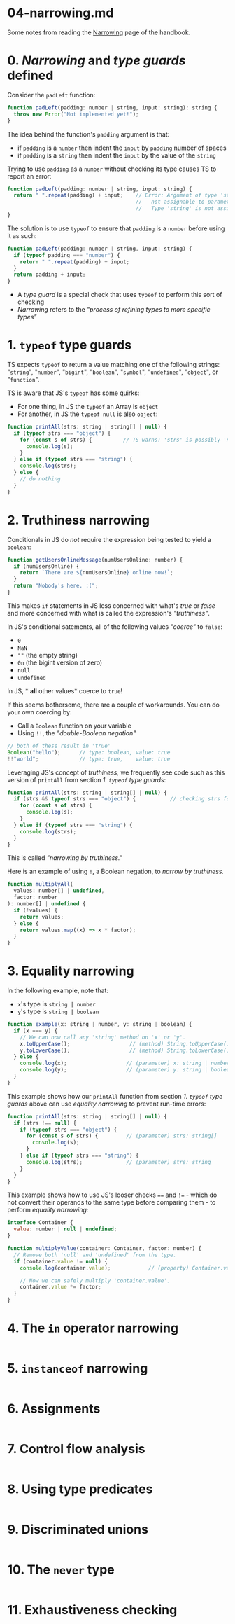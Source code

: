 
# 04-narrowing.md

Some notes from reading the
[Narrowing](https://www.typescriptlang.org/docs/handbook/2/narrowing.html)
page of the handbook.

# 0. *Narrowing* and *type guards* defined

Consider the `padLeft` function:

```javascript
function padLeft(padding: number | string, input: string): string {
  throw new Error("Not implemented yet!");
}
```

The idea behind the function's `padding` argument is that:

- if `padding` is a `number` then indent the `input` by `padding` number of spaces
- if `padding` is a `string` then indent the `input` by the value of the `string`

Trying to use `padding` as a `number` without checking its type causes TS to report an error:

```javascript
function padLeft(padding: number | string, input: string) {
  return " ".repeat(padding) + input;    // Error: Argument of type 'string | number' is
                                         //   not assignable to parameter of type 'number'.
                                         //   Type 'string' is not assignable to type 'number'.
}
```

The solution is to use `typeof` to ensure that `padding` is a `number` before using it as such:

```javascript
function padLeft(padding: number | string, input: string) {
  if (typeof padding === "number") {
    return " ".repeat(padding) + input;
  }
  return padding + input;
}
```

- A *type guard* is a special check that uses `typeof` to perform this sort of checking
- *Narrowing* refers to the *"process of refining types to more specific types"*


# 1. `typeof` type guards

TS expects `typeof` to return a value matching one of the following strings:
"`string`", "`number`", "`bigint`", "`boolean`", "`symbol`", "`undefined`", "`object`", or "`function`".

TS is aware that JS's `typeof` has some quirks:

- For one thing, in JS the `typeof` an Array is `object`
- For another, in JS the `typeof null` is also `object`:

```javascript
function printAll(strs: string | string[] | null) {
  if (typeof strs === "object") {
    for (const s of strs) {          // TS warns: 'strs' is possibly 'null'.
      console.log(s);
    }
  } else if (typeof strs === "string") {
    console.log(strs);
  } else {
    // do nothing
  }
}
```

# 2. Truthiness narrowing

Conditionals in JS do *not* require the expression being tested to yield a `boolean`:

```javascript
function getUsersOnlineMessage(numUsersOnline: number) {
  if (numUsersOnline) {
    return `There are ${numUsersOnline} online now!`;
  }
  return "Nobody's here. :(";
}
```

This makes `if` statements in JS less concerned with what's *true* or *false* and more
concerned with what is called the expression's *"truthiness"*.

In JS's conditional satements, all of the following values *"coerce"* to `false`:

- `0`
- `NaN`
- `""` (the empty string)
- `0n` (the bigint version of zero)
- `null`
- `undefined`

In JS, * **all** other values* coerce to `true`!

If this seems bothersome, there are a couple of workarounds.
You can do your own coercing by:

- Call a `Boolean` function on your variable
- Using `!!`, the *"double-Boolean negation"*

```javascript
// both of these result in 'true'
Boolean("hello");      // type: boolean, value: true
!!"world";             // type: true,    value: true
```

Leveraging JS's concept of *truthiness,* we frequently see code such as this version of `printAll`
from section *1. `typeof` type guards*:

```javascript
function printAll(strs: string | string[] | null) {
  if (strs && typeof strs === "object") {           // checking strs for truthiness ensures it is not null or ""
    for (const s of strs) {
      console.log(s);
    }
  } else if (typeof strs === "string") {
    console.log(strs);
  }
}
```

This is called *"narrowing by truthiness."*

Here is an example of using `!`, a Boolean negation, to *narrow by truthiness.*

```javascript
function multiplyAll(
  values: number[] | undefined,
  factor: number
): number[] | undefined {
  if (!values) {
    return values;
  } else {
    return values.map((x) => x * factor);
  }
}
```

# 3. Equality narrowing

In the following example, note that:

- `x`'s type is `string | number`
- `y`'s type is `string | boolean`

```javascript
function example(x: string | number, y: string | boolean) {
  if (x === y) {
    // We can now call any 'string' method on 'x' or 'y'.
    x.toUpperCase();                   // (method) String.toUpperCase(): string
    y.toLowerCase();                   // (method) String.toLowerCase(): string
  } else {
    console.log(x);                   // (parameter) x: string | number
    console.log(y);                   // (parameter) y: string | boolean
  }
}
```

This example shows how our `printAll` function from section *1. `typeof` type guards*
above can use *equality narrowing* to prevent run-time errors:

```javascript
function printAll(strs: string | string[] | null) {
  if (strs !== null) {
    if (typeof strs === "object") {
      for (const s of strs) {         // (parameter) strs: string[]
        console.log(s);
      }
    } else if (typeof strs === "string") {
      console.log(strs);              // (parameter) strs: string
    }
  }
}
```

This example shows how to use JS's looser checks `==` and `!=` - which do not convert their operands
to the same type before comparing them - to perform *equality narrowing:*

```javascript
interface Container {
  value: number | null | undefined;
}

function multiplyValue(container: Container, factor: number) {
  // Remove both 'null' and 'undefined' from the type.
  if (container.value != null) {
    console.log(container.value);            // (property) Container.value: number

    // Now we can safely multiply 'container.value'.
    container.value *= factor;
  }
}
```


# 4. The `in` operator narrowing

```javascript
```


# 5. `instanceof` narrowing

```javascript
```


# 6. Assignments

```javascript
```


# 7. Control flow analysis

```javascript
```


# 8. Using type predicates

```javascript
```


# 9. Discriminated unions

```javascript
```


# 10. The `never` type

```javascript
```

# 11. Exhaustiveness checking

```javascript
```

